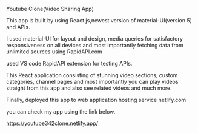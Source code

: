 Youtube Clone(Video Sharing App)

This app is built by using React.js,newest version of material-UI(version 5) and APIs.

I used material-UI for layout and design, media queries for satisfactory responsiveness on all 
devices and most importantly fetching data from unlimited sources using RapidAPI.com

used VS code RapidAPI extension for testing APIs.

This React application consisting of stunning video sections, custom categories, channel pages and most importantly you can play videos straight from this app and also see related videos and
much more.

Finally, deployed this app to web application hosting service netlify.com

you can check my app using the link below.

https://youtube342clone.netlify.app/
